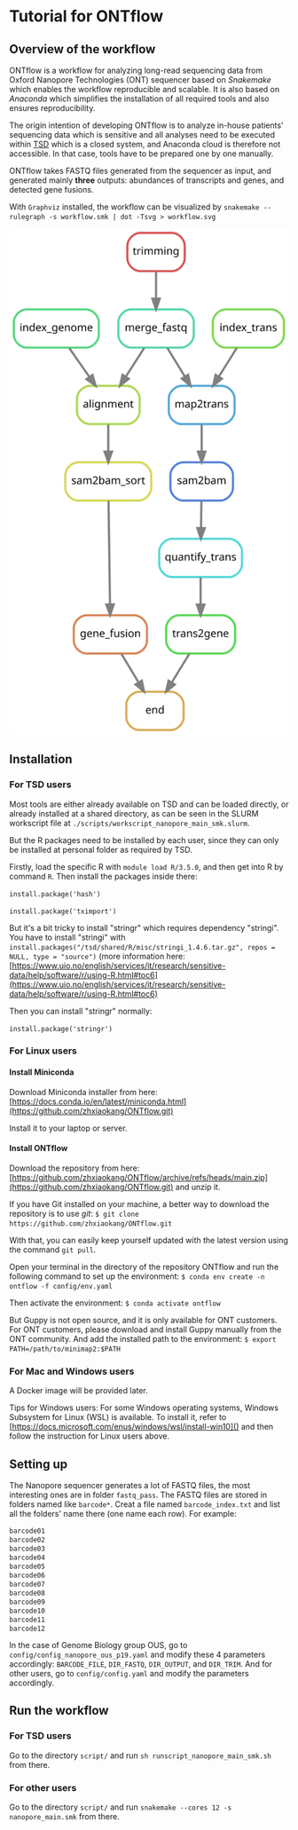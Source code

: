 # Tutorial for ONTflow
## Overview of the workflow
ONTflow is a workflow for analyzing long-read sequencing data from Oxford Nanopore Technologies (ONT) sequencer based on *Snakemake* which enables the workflow reproducible and scalable. It is also based on *Anaconda* which simplifies the installation of all required tools and also ensures reproducibility.

The origin intention of developing ONTflow is to analyze in-house patients' sequencing data which is sensitive and all analyses need to be executed within [TSD](https://www.uio.no/english/services/it/research/sensitive-data/) which is a closed system, and Anaconda cloud is therefore not accessible. In that case, tools have to be prepared one by one manually.

ONTflow takes FASTQ files generated from the sequencer as input, and generated mainly **three** outputs: abundances of transcripts and genes, and detected gene fusions.

With `Graphviz` installed, the workflow can be visualized by
`snakemake --rulegraph -s workflow.smk | dot -Tsvg > workflow.svg`

![workflow](./workflow.svg)

## Installation

### For TSD users
Most tools are either already available on TSD and can be loaded directly, or already installed at a shared directory, as can be seen in the 	SLURM workscript file at `./scripts/workscript_nanopore_main_smk.slurm`.

But the R packages need to be installed by each user, since they can only be installed at personal folder as required by TSD.

Firstly, load the specific R with `module load R/3.5.0`, and then get into R by command `R`. Then install the packages inside there:

`install.package('hash')`

`install.package('tximport')`

But it's a bit tricky to install "stringr" which requires dependency "stringi". You have to install "stringi" with `install.packages("/tsd/shared/R/misc/stringi_1.4.6.tar.gz", repos = NULL, type = "source")` (more information here: [https://www.uio.no/english/services/it/research/sensitive-data/help/software/r/using-R.html#toc6](https://www.uio.no/english/services/it/research/sensitive-data/help/software/r/using-R.html#toc6)

Then you can install "stringr" normally:

`install.package('stringr')`


### For Linux users
#### Install Miniconda
Download Miniconda installer from here: [https://docs.conda.io/en/latest/miniconda.html](https://github.com/zhxiaokang/ONTflow.git)

Install it to your laptop or server.

#### Install ONTflow
Download the repository from here: [https://github.com/zhxiaokang/ONTflow/archive/refs/heads/main.zip](https://github.com/zhxiaokang/ONTflow.git)
and unzip it.

If you have Git installed on your machine, a better way to download the
repository is to use *git*:
`$ git clone https://github.com/zhxiaokang/ONTflow.git`

With that, you can easily keep yourself updated with the latest version using the command `git pull`.

Open your terminal in the directory of the repository ONTflow and run the following command to set up the environment:
`$ conda env create -n ontflow -f config/env.yaml`

Then activate the environment:
`$ conda activate ontflow`

But Guppy is not open source, and it is only available for ONT customers. For ONT customers, please download and install Guppy manually from the ONT community. And add the installed path to the environment:
`$ export PATH=/path/to/minimap2:$PATH`

### For Mac and Windows users
A Docker image will be provided later.

Tips for Windows users: For some Windows operating systems, Windows Subsystem for Linux (WSL) is available. To install it, refer to [https://docs.microsoft.com/enus/windows/wsl/install-win10]() and then follow the instruction for Linux users above.

## Setting up
The Nanopore sequencer generates a lot of FASTQ files, the most interesting ones are in folder `fastq_pass`. The FASTQ files are stored in folders named like `barcode*`. Creat a file named `barcode_index.txt` and list all the folders' name there (one name each row). For example:

```
barcode01
barcode02
barcode03
barcode04
barcode05
barcode06
barcode07
barcode08
barcode09
barcode10
barcode11
barcode12
```
In the case of Genome Biology group OUS, go to `config/config_nanopore_ous_p19.yaml` and modify these 4 parameters accordingly: `BARCODE_FILE`, `DIR_FASTQ`, `DIR_OUTPUT`, and `DIR_TRIM`. And for other users, go to `config/config.yaml` and modify the parameters accordingly.

## Run the workflow
### For TSD users
Go to the directory `script/` and run `sh runscript_nanopore_main_smk.sh` from there.

### For other users
Go to the directory `script/` and run `snakemake --cores 12 -s nanopore_main.smk` from there.


